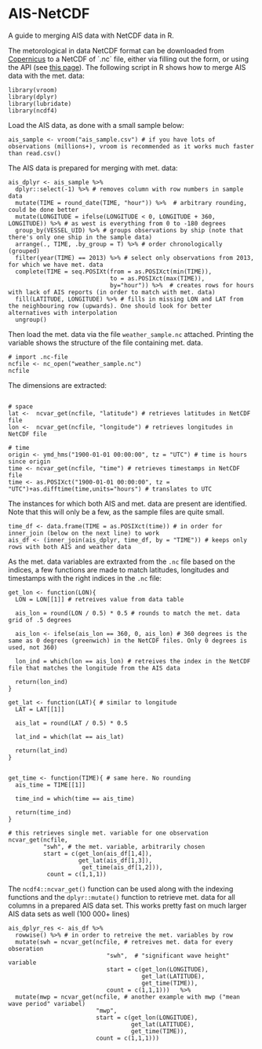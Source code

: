 # AIS-NetCDF
A guide to merging AIS data with NetCDF data in R.

The metorological in data NetCDF format can be downloaded from [Copernicus](https://cds.climate.copernicus.eu/cdsapp#!/dataset/reanalysis-era5-single-levels?tab=form) to a NetCDF of ´.nc´ file, either via filling out the form, or using the API (see [this page](https://cds.climate.copernicus.eu/api-how-to)). The following script in R shows how to merge AIS data with the met. data:

```
library(vroom)
library(dplyr)
library(lubridate)
library(ncdf4)
```
Load the AIS data, as done with a small sample below:
```
ais_sample <- vroom("ais_sample.csv") # if you have lots of observations (millions+), vroom is recommended as it works much faster than read.csv()
```

The AIS data is prepared for merging with met. data:
```
ais_dplyr <- ais_sample %>% 
  dplyr::select(-1) %>% # removes column with row numbers in sample data
  mutate(TIME = round_date(TIME, "hour")) %>%  # arbitrary rounding, could be done better
  mutate(LONGITUDE = ifelse(LONGITUDE < 0, LONGITUDE + 360, LONGITUDE)) %>% # as west is everything from 0 to -180 degrees
  group_by(VESSEL_UID) %>% # groups observations by ship (note that there's only one ship in the sample data)
  arrange(., TIME, .by_group = T) %>% # order chronologically (grouped)
  filter(year(TIME) == 2013) %>% # select only observations from 2013, for which we have met. data
  complete(TIME = seq.POSIXt(from = as.POSIXct(min(TIME)), 
                             to = as.POSIXct(max(TIME)), 
                             by="hour")) %>%  # creates rows for hours with lack of AIS reports (in order to match with met. data)
  fill(LATITUDE, LONGITUDE) %>% # fills in missing LON and LAT from the neighbouring row (upwards). One should look for better alternatives with interpolation
  ungroup()
```

Then load the met. data via the file `weather_sample.nc` attached. Printing the variable shows the structure of the file containing met. data.
```
# import .nc-file
ncfile <- nc_open("weather_sample.nc")
ncfile
```

The dimensions are extracted:

```

# space
lat <-  ncvar_get(ncfile, "latitude") # retrieves latitudes in NetCDF file
lon <-  ncvar_get(ncfile, "longitude") # retrieves longitudes in NetCDF file

# time
origin <- ymd_hms("1900-01-01 00:00:00", tz = "UTC") # time is hours since origin
time <- ncvar_get(ncfile, "time") # retrieves timestamps in NetCDF file
time <- as.POSIXct("1900-01-01 00:00:00", tz = "UTC")+as.difftime(time,units="hours") # translates to UTC
```

The instances for which both AIS and met. data are present are identified. Note that this will only be a few, as the sample files are quite small.
```
time_df <- data.frame(TIME = as.POSIXct(time)) # in order for inner_join (below on the next line) to work
ais_df <- (inner_join(ais_dplyr, time_df, by = "TIME")) # keeps only rows with both AIS and weather data
```

As the met. data variables are extraxted from the `.nc` file based on the indices, a few functions are made to match latitudes, longitudes and timestamps with the right indices in the `.nc` file:
```
get_lon <- function(LON){
  LON = LON[[1]] # retreives value from data table
  
  ais_lon = round(LON / 0.5) * 0.5 # rounds to match the met. data grid of .5 degrees
  
  ais_lon <- ifelse(ais_lon == 360, 0, ais_lon) # 360 degrees is the same as 0 degrees (greenwich) in the NetCDF files. Only 0 degrees is used, not 360)
  
  lon_ind = which(lon == ais_lon) # retreives the index in the NetCDF file that matches the longitude from the AIS data
  
  return(lon_ind)
}

get_lat <- function(LAT){ # similar to longitude
  LAT = LAT[[1]]
  
  ais_lat = round(LAT / 0.5) * 0.5

  lat_ind = which(lat == ais_lat)
  
  return(lat_ind)
}


get_time <- function(TIME){ # same here. No rounding
  ais_time = TIME[[1]]
  
  time_ind = which(time == ais_time)
  
  return(time_ind)
}

# this retrieves single met. variable for one observation
ncvar_get(ncfile,
          "swh", # the met. variable, arbitrarily chosen
          start = c(get_lon(ais_df[1,4]),
                    get_lat(ais_df[1,3]),
                     get_time(ais_df[1,2])), 
           count = c(1,1,1))
```

The `ncdf4::ncvar_get()` function can be used along with the indexing functions and the `dplyr::mutate()` function to retrieve met. data for all columns in a prepared AIS data set. This works pretty fast on much larger AIS data sets as well (100 000+ lines)
```
ais_dplyr_res <- ais_df %>% 
  rowwise() %>% # in order to retreive the met. variables by row
  mutate(swh = ncvar_get(ncfile, # retreives met. data for every obseration
                            "swh",  # "significant wave height" variable
                            start = c(get_lon(LONGITUDE), 
                                      get_lat(LATITUDE), 
                                      get_time(TIME)), 
                            count = c(1,1,1)))   %>%
  mutate(mwp = ncvar_get(ncfile, # another example with mwp ("mean wave period" variabel)
                         "mwp",
                         start = c(get_lon(LONGITUDE),
                                   get_lat(LATITUDE),
                                   get_time(TIME)),
                         count = c(1,1,1)))


```

